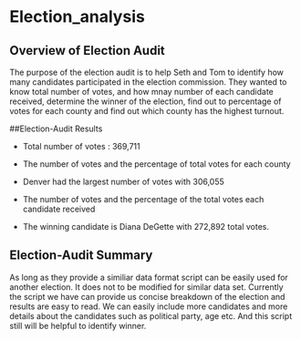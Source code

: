 # Election_analysis

## Overview of Election Audit

The purpose of the election audit is to help Seth and Tom to identify how many candidates participated in the election commission. They wanted to know total number of votes, and how mnay number of each candidate received, determine the winner of the election, find out to percentage of votes for each county and find out which county has the highest turnout.

##Election-Audit Results

* Total number of votes : 369,711



* The number of votes and the percentage of total votes for each county



* Denver had the largest number of votes with 306,055



* The number of votes and the percentage of the total votes each candidate received



* The winning candidate is Diana DeGette with 272,892 total votes.



## Election-Audit Summary

As long as they provide a similiar data format script can be easily used for another election. It does not to be modified for similar data set. Currently the script we have can provide us concise breakdown of the election and results are easy to read. We can easily include more candidates and more details about the candidates such as political party, age etc. And this script still will be helpful to identify winner.
